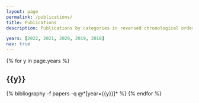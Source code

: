 ```yaml
---
layout: page
permalink: /publications/
title: Publications
description: Publications by categories in reversed chronological order. <u>SLU (Speech Language Understanding)</u>  and <u>DPL (Dialogue Policy Learning</u> are two modules of a dialogue system.

years: [2022, 2021, 2020, 2019, 2018]
nav: true
---
```


<div class="publications">

{% for y in page.years %}
  <h2 class="year">{{y}}</h2>
  {% bibliography -f papers -q @*[year={{y}}]* %}
{% endfor %}

</div>
